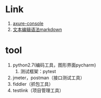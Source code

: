# Link

1. [axure-console](https://hi6ndg.axshare.com)
2. [文本编辑语法markdown](https://guides.github.com/features/mastering-markdown/)

# tool

1. python2.7(编码工具，图形界面pycharm)
    1. 测试框架：pytest
2. jmeter，postman（接口测试工具）
3. fiddler（抓包工具）
4. testlink（项目管理工具）
